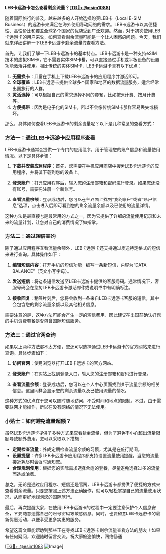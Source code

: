 **LEB卡远游卡怎么查看剩余流量？[[TG💪+ @esim1088](https://t.me/s/esim1088)]**

随着国际旅行的普及，越来越多的人开始选择购买LEB卡（Local E-SIM Business）的远游卡来满足在海外使用移动网络的需求。LEB卡远游卡以其便捷性、高性价比和覆盖全球多个国家的优势受到广泛欢迎。然而，对于初次使用LEB卡远游卡的用户来说，如何查看剩余流量可能是一个让人困惑的问题。今天，我们就来详细讲解一下LEB卡远游卡剩余流量的查看方法。

首先，让我们了解一下LEB卡远游卡的基本特点。LEB卡远游卡是一种支持eSIM技术的虚拟SIM卡，它不需要实体SIM卡槽，可以直接通过手机或平板设备的设置功能激活并使用。相比传统的实体SIM卡，LEB卡远游卡具有以下优点：

1. **无需换卡**：只需在手机上下载LEB卡远游卡的应用程序并激活即可。
2. **全球覆盖**：LEB卡远游卡提供全球多个国家和地区的数据流量服务，适合经常出国旅行的人群。
3. **灵活选择**：可以根据自己的需求选择不同的套餐，比如按天计费、按月计费等。
4. **方便携带**：因为是电子化的SIM卡，所以不会像传统SIM卡那样容易丢失或损坏。

那么，具体如何查看LEB卡远游卡的剩余流量呢？以下是几种常见的查看方式：

### 方法一：通过LEB卡远游卡应用程序查看

LEB卡远游卡通常会提供一个专门的应用程序，用于管理您的账户信息和流量使用情况。以下是具体步骤：

1. **下载并安装应用程序**：首先，您需要在手机应用商店中搜索LEB卡远游卡的应用程序，并将其下载到您的设备上。
   
2. **登录账户**：打开应用程序后，输入您的注册邮箱和密码进行登录。如果您还没有账号，需要先注册一个新账号。

3. **查看流量余额**：登录成功后，您可以在主界面上找到“我的账户”或者“账户信息”选项，点击进入后即可看到您的剩余流量余额以及已使用的流量详情。

这种方法是最直接也是最常用的方式之一，因为它提供了详细的流量使用记录和未来的流量计划，让您对自己的消费情况了如指掌。

### 方法二：通过短信查询

除了通过应用程序查看流量余额外，LEB卡远游卡还支持通过发送特定格式的短信来进行查询。具体操作如下：

1. **编辑短信内容**：打开手机的短信功能，编写一条新短信，内容为“DATA BALANCE”（英文小写字母）。

2. **发送短信**：将这条短信发送至LEB卡远游卡提供的客服号码。通常情况下，客服号码会在您的LEB卡远游卡激活邮件或说明书中有明确标注。

3. **接收回复**：稍等片刻后，您将会收到一条来自LEB卡远游卡客服的短信，其中会包含您的剩余流量余额以及其他相关信息。

需要注意的是，这种方法可能会产生一定的短信费用，因此建议在出国前确认好您的手机资费套餐是否包含国际短信服务。

### 方法三：通过官网查询

如果以上两种方法都不太方便，您还可以选择通过LEB卡远游卡的官方网站来进行查询。具体步骤如下：

1. **访问官网**：使用浏览器打开LEB卡远游卡的官方网站。

2. **登录账户**：在网站上找到登录入口，输入您的注册邮箱和密码进行登录。

3. **查看流量余额**：登录成功后，您可以在个人中心页面找到关于流量余额的相关信息。这里同样会显示您的剩余流量以及已使用流量的情况。

这种方式的优点在于您可以随时随地访问，不受时间和地点的限制。不过，由于需要联网才能操作，所以在没有网络的情况下无法使用。

### 小贴士：如何避免流量超额？

虽然LEB卡远游卡提供了多种方式来查看剩余流量，但为了避免不小心超出流量限额导致额外费用，您可以采取以下措施：

- **定期检查流量**：养成定期检查流量余额的习惯，尤其是在旅行期间。
- **设置提醒**：许多LEB卡远游卡应用程序都支持设置流量使用提醒，当您的流量接近耗尽时会及时通知您。
- **合理规划使用**：根据您的实际需求选择合适的套餐，尽量避免选择过多的流量而造成浪费。

总之，无论是通过应用程序、短信还是官网，LEB卡远游卡都提供了便捷的方式来查看剩余流量。只要您按照上述方法正确操作，就可以轻松掌握自己的流量使用状况，从而更好地规划您的国际旅行。

最后，再次提醒大家，在使用LEB卡远游卡的过程中一定要注意保护个人信息安全，不要随意透露自己的账号密码等敏感信息。同时，也要留意LEB卡远游卡的最新优惠活动，以便享受更多实惠的服务。

希望这篇文章能帮助到那些正在寻找LEB卡远游卡剩余流量查看方法的朋友！如果有任何疑问，欢迎随时留言交流。祝大家旅途愉快，网络畅通！

[[TG💪+ @esim1088](https://t.me/s/esim1088) ![Image](https://i.postimg.cc/4NQfJmqS/Snipaste-2025-05-13-00-14-12.png)]